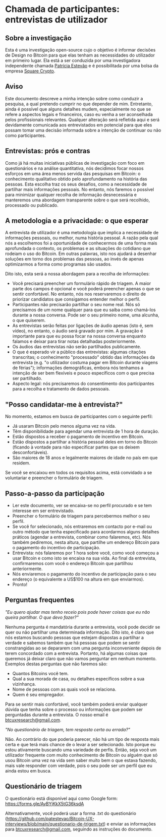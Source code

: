 # Chamada de participantes: entrevistas de utilizador

## Sobre a investigação
Esta é uma investigação open-source cujo o objetivo é informar decisões de Design no Bitcoin para que elas tenham as necessidades do utilizador em primeiro lugar. Ela está a ser conduzida por uma investigadora independente chamada [Patrícia Estevão](https://patestevao.com/) e é possibilitada por uma bolsa da empresa [Square Crypto](https://squarecrypto.org/#grants).

## Aviso
Este documento descreve a minha intenção sobre como conduzir a pesquisa, a qual pretendo cumprir no que depender de mim. Entretanto, ainda é possível que alguns detalhes mudem, especialmente no que se refere a aspectos legais e financeiros, caso eu venha a ser aconselhada pelos profissionais relevantes. Qualquer alteração será refletida aqui e será devidamente comunicada aos entrevistados em potencial para que eles possam tomar uma decisão informada sobre a intenção de continuar ou não como participantes.

## Entrevistas: prós e contras
Como já há muitas iniciativas públicas de investigação com foco em questionários e na análise quantitativa, nós decidimos focar nossos esforços em uma área menos servida das pesquisas em Bitcoin: o conhecimento qualitativo obtido pelo aprofundamento na história das pessoas. Esta escolha traz os seus desafios, como a necessidade de partilhar mais informações pessoais. No entanto, nós faremos o possível para minimizar qualquer recolha de informação desnecessária e manteremos uma abordagem transparente sobre o que será recolhido, processado ou publicado.

## A metodologia e a privacidade: o que esperar
A entrevista de utilizador é uma metodologia que implica a necessidade de informações pessoais, ou melhor, numa história pessoal. A razão pela qual nós a escolhemos foi a oportunidade de conhecermos de uma forma mais aprofundada o contexto, os problemas e as situações do cotidiano que rodeiam o uso do Bitcoin. Em outras palavras, isto nos ajudará a desenhar soluções em torno dos problemas das pessoas, ao invés de apenas optimizarmos a forma como programas são usados.

Dito isto, esta será a nossa abordagem para a recolha de informações:
- Você precisará preencher um formulário rápido de triagem. A maior parte dos campos é opcional e você poderá preencher apenas o que se sentir confortável. No entanto, nós nos reservaremos o direito de priorizar candidatos que consigamos entender melhor o perfil.
- Participantes não precisarão partilhar o seu nome real. Nós só precisamos de um nome qualquer para que eu saiba como chamá-los durante a nossa conversa. Pode ser o seu primeiro nome, uma alcunha, o que quiserem.
- As entrevistas serão feitas por ligações de áudio apenas (isto é, sem vídeo), no entanto, o áudio será gravado por mim. A gravação é importante para que eu possa focar na nossa conversa enquanto falamos e deixar para tirar notas detalhadas posteriormente.
- Os áudios das entrevistas não serão partilhados publicamente.
- O que é esperado vir a público das entrevistas: algumas citações transcritas; o conhecimento "processado" obtido das informações da entrevista (e.g. "o utilizador costuma pagar em Bitcoin durante viagens de férias"); informações demográficas, embora nós tenhamos a intenção de ser bem flexíveis e pouco específicos com o que precisa ser partilhado.
- Aspecto legal: nós precisaremos do consentimento dos participantes para a recolha e tratamento de dados pessoais.

## "Posso candidatar-me à entrevista?"

No momento, estamos em busca de participantes com o seguinte perfil:
- Já usaram Bitcoin pelo menos alguma vez na vida.
- Têm disponibilidade para agendar uma entrevista de 1 hora de duração.
- Estão dispostos a receber o pagamento de incentivo em Bitcoin.
- Estão dispostos a partilhar a história pessoal deles em torno do Bitcoin (ficando à vontade para não especificar partes que os deixem desconfortáveis).
- São maiores de 18 anos e legalmente maiores de idade no país em que residem.

Se você se encaixou em todos os requisitos acima, está convidado a se voluntariar e preencher o formulário de triagem.

## Passo-a-passo da participação
- Ler este documento, ver se encaixa-se no perfil procurado e se tem interesse em ser entrevistado.
- Preencher o formulário de triagem para percebermos melhor o seu perfil.
- Se você for selecionado, nós entraremos em contacto por e-mail ou outro método que tenha especificado para acordarmos alguns detalhes práticos (agendar a entrevista, combinar como falaremos, etc). Nós também pediremos, nesta altura, que partilhe um endereço Bitcoin para o pagamento do incentivo de participação.
- Entrevista: nós falaremos por 1 hora sobre você, como você começou a usar Bitcoin e como isto se encaixa na sua vida. Ao final da entrevista, confirmaremos com você o endereço Bitcoin que partilhou anteriormente.
- Nós enviaremos o pagamento do incentivo de participação para o seu endereço (o equivalente a US$100 na altura em que enviarmos).
- Pronto!

## Perguntas frequentes
*"Eu quero ajudar mas tenho receio pois pode haver coisas que eu não queira partilhar. O que devo fazer?"*

Nenhuma pergunta é mandatória durante a entrevista, você pode decidir se quer ou não partilhar uma determinada informação. Dito isto, é claro que nós estamos buscando pessoas que estejam dispostas a partilhar a verdade e sabemos também que há pessoas que podem se sentir constrangidas ao se depararem com uma pergunta inconveniente depois de terem concordado com a entrevista. Portanto, há algumas coisas que queremos já deixar claro que não vamos perguntar em nenhum momento. Exemplos destas perguntas que não faremos são:
- Quantos Bitcoins você tem.
- Qual a sua morada de casa, ou detalhes específicos sobre a sua vizinhança. 
- Nome de pessoas com as quais você se relaciona.
- Quem é seu empregador.

Para se sentir mais confortável, você também poderá enviar qualquer dúvida que tenha sobre o processo ou informações que podem ser perguntadas durante a entrevista. O nosso email é btcuxresearch@gmail.com.

*"No questionário de triagem, tem resposta certa ou errada?"*

Não. Ao contrário do que poderia parecer, não há um tipo de resposta mais certa e que terá mais chance de o levar a ser selecionado. Isto porque eu estou ativamente buscando uma variedade de perfis. Então, seja você um utilizador frequente com muito conhecimento de Bitcoin ou alguém que só usou Bitcoin uma vez na vida sem saber muito bem o que estava fazendo, mais vale responder com verdade, pois o seu pode ser um perfil que eu ainda estou em busca.

## Questionário de triagem 

O questionário está disponível aqui como Google form: https://forms.gle/AyBYjKkX5tG36ksdA

Alternativamente, você poderá usar a forma .txt do questionário (https://github.com/patestevao/Bitcoin-UX-interviews/blob/main/questionario-de-trigem.txt) e enviar as informações para btcuxresearch@gmail.com, seguindo as instruções do documento.
